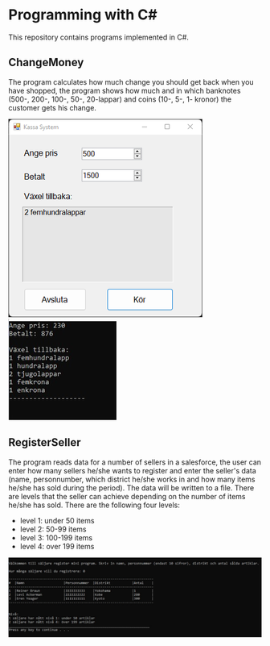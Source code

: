 # Programming with C#

This repository contains programs implemented in C#.


## ChangeMoney

The program calculates how much change you should get back when you have shopped, the program shows how much and in which banknotes (500-, 200-, 100-, 50-, 20-lappar) and coins (10-, 5-, 1- kronor) the customer gets his change. 


![ChangeMoney Windows Forms Application](ChangeMoneyForm/program.png)
![ChangeMoney Console Application](ChangeMoneyConsole/terminal.jpg)


## RegisterSeller

The program reads data for a number of sellers in a salesforce, the user can enter how many sellers he/she wants to register and enter the seller's data (name, personnumber, which district he/she works in and how many items he/she has sold during the period). The data will be written to a file. There are levels that the seller can achieve depending on the number of items he/she has sold. There are the following four levels:

- level 1: under 50 items
- level 2: 50-99 items
- level 3: 100-199 items
- level 4: over 199 items


![RegisterSeller Console Application](RegisterSellerConsole/doc/terminal.jpg)
